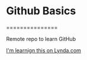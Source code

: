 # Github Basics

===============

Remote repo to learn GitHub
 
[I'm learnign this on Lynda.com](http://www.lynda.com)
